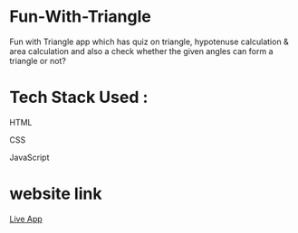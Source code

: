 # Fun-With-Triangle
 Fun with Triangle app which has quiz on triangle, hypotenuse calculation & area calculation and also a check whether the given angles can form a triangle or not?

# Tech Stack Used :

HTML

CSS

JavaScript

# website link
[Live App](https://funwith-triangleapp.netlify.app/)
